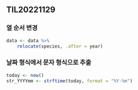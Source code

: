 ## TIL20221129

### 열 순서 변경

```r
data <- data %>%
    relocate(species, .after = year)
```

### 날짜 형식에서 문자 형식으로 추출

```r
today <- now()
str_YYYYmm <- strftime(today, format = "%Y-%m")
```


